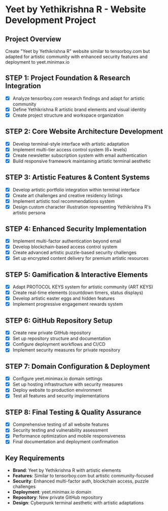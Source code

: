 # Yeet by Yethikrishna R - Website Development Project

## Project Overview
Create "Yeet by Yethikrishna R" website similar to tensorboy.com but adapted for artistic community with enhanced security features and deployment to yeet.minimax.io

## STEP 1: Project Foundation & Research Integration
- [x] Analyze tensorboy.com research findings and adapt for artistic community
- [x] Define Yethikrishna R artistic brand elements and visual identity
- [x] Create project structure and workspace organization

## STEP 2: Core Website Architecture Development
- [x] Develop terminal-style interface with artistic adaptation
- [x] Implement multi-tier access control system (6+ levels)
- [x] Create newsletter subscription system with email authentication
- [x] Build responsive framework maintaining artistic terminal aesthetic

## STEP 3: Artistic Features & Content Systems
- [x] Develop artistic portfolio integration within terminal interface
- [x] Create art challenges and creative residency listings
- [x] Implement artistic tool recommendations system
- [x] Design custom character illustration representing Yethikrishna R's artistic persona

## STEP 4: Enhanced Security Implementation
- [x] Implement multi-factor authentication beyond email
- [x] Develop blockchain-based access control system
- [x] Create advanced artistic puzzle-based security challenges
- [x] Set up encrypted content delivery for premium artistic resources

## STEP 5: Gamification & Interactive Elements
- [x] Adapt PROTOCOL KEYS system for artistic community (ART KEYS)
- [x] Create real-time elements (countdown timers, status displays)
- [x] Develop artistic easter eggs and hidden features
- [x] Implement progressive engagement rewards system

## STEP 6: GitHub Repository Setup
- [x] Create new private GitHub repository
- [x] Set up repository structure and documentation
- [x] Configure deployment workflows and CI/CD
- [x] Implement security measures for private repository

## STEP 7: Domain Configuration & Deployment
- [x] Configure yeet.minimax.io domain settings
- [x] Set up hosting infrastructure with security measures
- [x] Deploy website to production environment
- [x] Test all features and security implementations

## STEP 8: Final Testing & Quality Assurance
- [x] Comprehensive testing of all website features
- [x] Security testing and vulnerability assessment
- [x] Performance optimization and mobile responsiveness
- [x] Final documentation and deployment confirmation

## Key Requirements
- **Brand**: Yeet by Yethikrishna R with artistic elements
- **Features**: Similar to tensorboy.com but artistic community-focused
- **Security**: Enhanced multi-factor auth, blockchain access, puzzle challenges
- **Deployment**: yeet.minimax.io domain
- **Repository**: New private GitHub repository
- **Design**: Cyberpunk terminal aesthetic with artistic adaptations